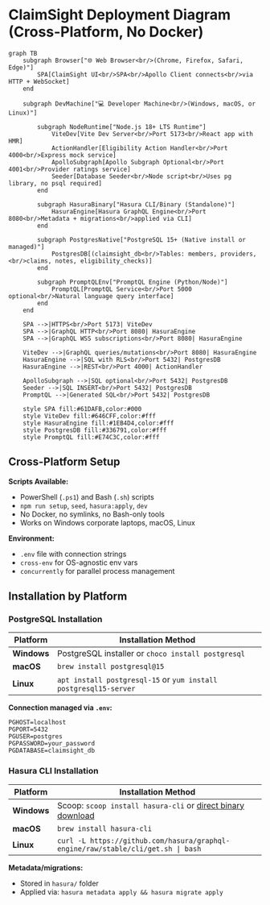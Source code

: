 # ClaimSight Deployment Diagram (Cross-Platform, No Docker)

```mermaid
graph TB
    subgraph Browser["🌐 Web Browser<br/>(Chrome, Firefox, Safari, Edge)"]
        SPA[ClaimSight UI<br/>SPA<br/>Apollo Client connects<br/>via HTTP + WebSocket]
    end

    subgraph DevMachine["💻 Developer Machine<br/>(Windows, macOS, or Linux)"]

        subgraph NodeRuntime["Node.js 18+ LTS Runtime"]
            ViteDev[Vite Dev Server<br/>Port 5173<br/>React app with HMR]
            ActionHandler[Eligibility Action Handler<br/>Port 4000<br/>Express mock service]
            ApolloSubgraph[Apollo Subgraph Optional<br/>Port 4001<br/>Provider ratings service]
            Seeder[Database Seeder<br/>Node script<br/>Uses pg library, no psql required]
        end

        subgraph HasuraBinary["Hasura CLI/Binary (Standalone)"]
            HasuraEngine[Hasura GraphQL Engine<br/>Port 8080<br/>Metadata + migrations<br/>applied via CLI]
        end

        subgraph PostgresNative["PostgreSQL 15+ (Native install or managed)"]
            PostgresDB[(claimsight_db<br/>Tables: members, providers,<br/>claims, notes, eligibility_checks)]
        end

        subgraph PromptQLEnv["PromptQL Engine (Python/Node)"]
            PromptQL[PromptQL Service<br/>Port 5000 optional<br/>Natural language query interface]
        end
    end

    SPA -->|HTTPS<br/>Port 5173| ViteDev
    SPA -->|GraphQL HTTP<br/>Port 8080| HasuraEngine
    SPA -->|GraphQL WSS subscriptions<br/>Port 8080| HasuraEngine

    ViteDev -->|GraphQL queries/mutations<br/>Port 8080| HasuraEngine
    HasuraEngine -->|SQL with RLS<br/>Port 5432| PostgresDB
    HasuraEngine -->|REST<br/>Port 4000| ActionHandler

    ApolloSubgraph -->|SQL optional<br/>Port 5432| PostgresDB
    Seeder -->|SQL INSERT<br/>Port 5432| PostgresDB
    PromptQL -->|Generated SQL<br/>Port 5432| PostgresDB

    style SPA fill:#61DAFB,color:#000
    style ViteDev fill:#646CFF,color:#fff
    style HasuraEngine fill:#1EB4D4,color:#fff
    style PostgresDB fill:#336791,color:#fff
    style PromptQL fill:#E74C3C,color:#fff
```

## Cross-Platform Setup

**Scripts Available:**
- PowerShell (`.ps1`) and Bash (`.sh`) scripts
- `npm run setup`, `seed`, `hasura:apply`, `dev`
- No Docker, no symlinks, no Bash-only tools
- Works on Windows corporate laptops, macOS, Linux

**Environment:**
- `.env` file with connection strings
- `cross-env` for OS-agnostic env vars
- `concurrently` for parallel process management

## Installation by Platform

### PostgreSQL Installation

| Platform | Installation Method |
|----------|-------------------|
| **Windows** | PostgreSQL installer or `choco install postgresql` |
| **macOS** | `brew install postgresql@15` |
| **Linux** | `apt install postgresql-15` or `yum install postgresql15-server` |

**Connection managed via `.env`:**
```
PGHOST=localhost
PGPORT=5432
PGUSER=postgres
PGPASSWORD=your_password
PGDATABASE=claimsight_db
```

### Hasura CLI Installation

| Platform | Installation Method |
|----------|-------------------|
| **Windows** | Scoop: `scoop install hasura-cli` or [direct binary download](https://hasura.io/docs/latest/hasura-cli/install-hasura-cli/) |
| **macOS** | `brew install hasura-cli` |
| **Linux** | `curl -L https://github.com/hasura/graphql-engine/raw/stable/cli/get.sh \| bash` |

**Metadata/migrations:**
- Stored in `hasura/` folder
- Applied via: `hasura metadata apply && hasura migrate apply`
